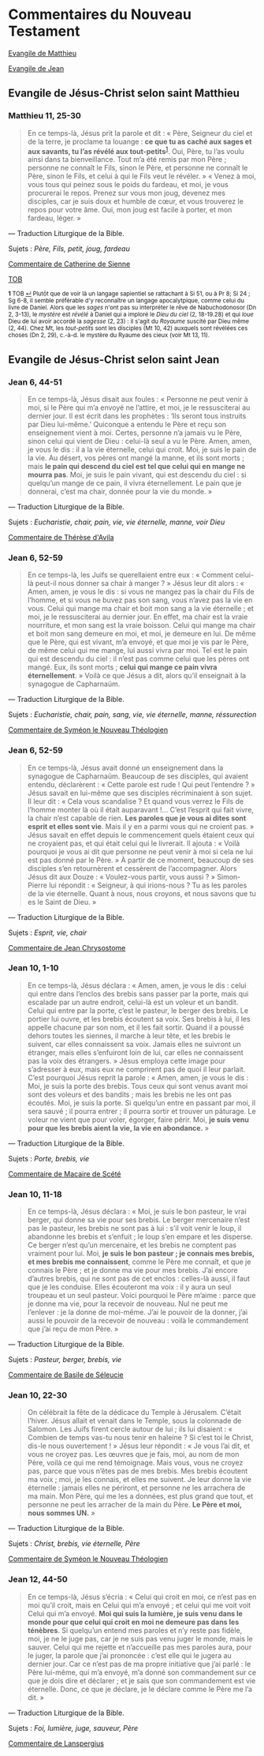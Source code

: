 # Commentaires du Nouveau Testament

[Evangile de Matthieu](#matthieu)

[Evangile de Jean](#jean)


## Evangile de Jésus-Christ selon saint Matthieu <a name="matthieu"></a>

### Matthieu 11, 25-30  <a name="matthieu-11-25-30"></a>
>En ce temps-là, Jésus prit la parole et dit : « Père, Seigneur du ciel et de la terre, je proclame ta louange : **ce que tu as caché aux sages et aux savants, tu l’as révélé aux tout-petits**<sup id="a11">[1](#f11)</sup>. Oui, Père, tu l’as voulu ainsi dans ta bienveillance. Tout m’a été remis par mon Père ; personne ne connaît le Fils, sinon le Père, et personne ne connaît le Père, sinon le Fils, et celui à qui le Fils veut le révéler. » « Venez à moi, vous tous qui peinez sous le poids du fardeau, et moi, je vous procurerai le repos. Prenez sur vous mon joug, devenez mes disciples, car je suis doux et humble de cœur, et vous trouverez le repos pour votre âme. Oui, mon joug est facile à porter, et mon fardeau, léger. »

— Traduction Liturgique de la Bible.

Sujets : *Père, Fils, petit, joug, fardeau*

[Commentaire de Catherine de Sienne](/references/catherinedesienne_lesdialogues.md#matthieu-11-25-30)

[TOB](/references/tob.md#matthieu-11-25-30)

<sub><b id="f11">1</b> TOB [↵](#a11) Plutôt que de voir là un langage sapientiel se rattachant à Si 51, ou à Pr 8; Si 24 ; Sg 6-8, il semble préférable d'y reconnaître un langage apocalytpique, comme celui du livre de Daniel. Alors que les *sages* n'ont pas su interpréter le rêve de Nabuchodonosor (Dn 2, 3-13), le *mystère* est *révélé* à Daniel qui a imploré le *Dieu du ciel* (2, 18-19.28) et qui *loue* Dieu de lui avoir accordé la *sagesse* (2, 23) : il s'agit du *Royaume* suscité par Dieu même (2, 44). Chez Mt, les *tout-petits* sont les disciples (Mt 10, 42) auxquels sont révélées ces choses (Dn 2, 29), c.-à-d. le mystère du Ryaume des cieux (voir Mt 13, 11).</sub>




## Evangile de Jésus-Christ selon saint Jean <a name="jean"></a>

### Jean 6, 44-51  <a name="jean-6-44-51"></a>
>En ce temps-là, Jésus disait aux foules : « Personne ne peut venir à moi, si le Père qui m’a envoyé ne l’attire, et moi, je le ressusciterai au dernier jour. Il est écrit dans les prophètes : ‘Ils seront tous instruits par Dieu lui-même.’ Quiconque a entendu le Père et reçu son enseignement vient à moi. Certes, personne n’a jamais vu le Père, sinon celui qui vient de Dieu : celui-là seul a vu le Père. Amen, amen, je vous le dis : il a la vie éternelle, celui qui croit. Moi, je suis le pain de la vie. Au désert, vos pères ont mangé la manne, et ils sont morts ; mais **le pain qui descend du ciel est tel que celui qui en mange ne mourra pas**. Moi, je suis le pain vivant, qui est descendu du ciel : si quelqu’un mange de ce pain, il vivra éternellement. Le pain que je donnerai, c’est ma chair, donnée pour la vie du monde. »

— Traduction Liturgique de la Bible.

Sujets : *Eucharistie, chair, pain, vie, vie éternelle, manne, voir Dieu*

[Commentaire de Thérèse d'Avila](/references/theresedavila_lechemindelaperfection.md#jean-6-44-51)



### Jean 6, 52-59 <a name="jean-6-52-59"></a>
>En ce temps-là, les Juifs se querellaient entre eux : « Comment celui-là peut-il nous donner sa chair à manger ? » Jésus leur dit alors : « Amen, amen, je vous le dis : si vous ne mangez pas la chair du Fils de l’homme, et si vous ne buvez pas son sang, vous n’avez pas la vie en vous. Celui qui mange ma chair et boit mon sang a la vie éternelle ; et moi, je le ressusciterai au dernier jour. En effet, ma chair est la vraie nourriture, et mon sang est la vraie boisson. Celui qui mange ma chair et boit mon sang demeure en moi, et moi, je demeure en lui. De même que le Père, qui est vivant, m’a envoyé, et que moi je vis par le Père, de même celui qui me mange, lui aussi vivra par moi. Tel est le pain qui est descendu du ciel : il n’est pas comme celui que les pères ont mangé. Eux, ils sont morts ; **celui qui mange ce pain vivra éternellement**. » Voilà ce que Jésus a dit, alors qu’il enseignait à la synagogue de Capharnaüm.

— Traduction Liturgique de la Bible.

Sujets : *Eucharistie, chair, pain, sang, vie, vie éternelle, manne, réssurection*

[Commentaire de Syméon le Nouveau Théologien](/references/symeonlenouveautheologien_hymnes.md#jean-6-52-59)



### Jean 6, 52-59 <a name="jean-6-60-69"></a>
>En ce temps-là, Jésus avait donné un enseignement dans la synagogue de Capharnaüm. Beaucoup de ses disciples, qui avaient entendu, déclarèrent : « Cette parole est rude ! Qui peut l’entendre ? » Jésus savait en lui-même que ses disciples récriminaient à son sujet. Il leur dit : « Cela vous scandalise ? Et quand vous verrez le Fils de l’homme monter là où il était auparavant !... C’est l’esprit qui fait vivre, la chair n’est capable de rien. **Les paroles que je vous ai dites sont esprit et elles sont vie**. Mais il y en a parmi vous qui ne croient pas. » Jésus savait en effet depuis le commencement quels étaient ceux qui ne croyaient pas, et qui était celui qui le livrerait. Il ajouta : « Voilà pourquoi je vous ai dit que personne ne peut venir à moi si cela ne lui est pas donné par le Père. » À partir de ce moment, beaucoup de ses disciples s’en retournèrent et cessèrent de l’accompagner. Alors Jésus dit aux Douze : « Voulez-vous partir, vous aussi ? » Simon-Pierre lui répondit : « Seigneur, à qui irions-nous ? Tu as les paroles de la vie éternelle. Quant à nous, nous croyons, et nous savons que tu es le Saint de Dieu. »

— Traduction Liturgique de la Bible.

Sujets : *Esprit, vie, chair*

[Commentaire de Jean Chrysostome](/references/jeanchrysostome_homelies.md#jean-6-60-69)



### Jean 10, 1-10 <a name="jean-10-1-10"></a>
>En ce temps-là, Jésus déclara : « Amen, amen, je vous le dis : celui qui entre dans l’enclos des brebis sans passer par la porte, mais qui escalade par un autre endroit, celui-là est un voleur et un bandit. Celui qui entre par la porte, c’est le pasteur, le berger des brebis. Le portier lui ouvre, et les brebis écoutent sa voix. Ses brebis à lui, il les appelle chacune par son nom, et il les fait sortir. Quand il a poussé dehors toutes les siennes, il marche à leur tête, et les brebis le suivent, car elles connaissent sa voix. Jamais elles ne suivront un étranger, mais elles s’enfuiront loin de lui, car elles ne connaissent pas la voix des étrangers. » Jésus employa cette image pour s’adresser à eux, mais eux ne comprirent pas de quoi il leur parlait. C’est pourquoi Jésus reprit la parole : « Amen, amen, je vous le dis : Moi, je suis la porte des brebis. Tous ceux qui sont venus avant moi sont des voleurs et des bandits ; mais les brebis ne les ont pas écoutés. Moi, je suis la porte. Si quelqu’un entre en passant par moi, il sera sauvé ; il pourra entrer ; il pourra sortir et trouver un pâturage. Le voleur ne vient que pour voler, égorger, faire périr. Moi, **je suis venu pour que les brebis aient la vie, la vie en abondance.** »

— Traduction Liturgique de la Bible.

Sujets : *Porte, brebis, vie*

[Commentaire de Macaire de Scété](/references/macairedescete_philocalie.md#jean-10-1-10)



### Jean 10, 11-18 <a name="jean-10-11-18"></a>
>En ce temps-là, Jésus déclara : « Moi, je suis le bon pasteur, le vrai berger, qui donne sa vie pour ses brebis. Le berger mercenaire n’est pas le pasteur, les brebis ne sont pas à lui : s’il voit venir le loup, il abandonne les brebis et s’enfuit ; le loup s’en empare et les disperse. Ce berger n’est qu’un mercenaire, et les brebis ne comptent pas vraiment pour lui. Moi, **je suis le bon pasteur ; je connais mes brebis, et mes brebis me connaissent**, comme le Père me connaît, et que je connais le Père ; et je donne ma vie pour mes brebis. J’ai encore d’autres brebis, qui ne sont pas de cet enclos : celles-là aussi, il faut que je les conduise. Elles écouteront ma voix : il y aura un seul troupeau et un seul pasteur. Voici pourquoi le Père m’aime : parce que je donne ma vie, pour la recevoir de nouveau. Nul ne peut me l’enlever : je la donne de moi-même. J’ai le pouvoir de la donner, j’ai aussi le pouvoir de la recevoir de nouveau : voilà le commandement que j’ai reçu de mon Père. »

— Traduction Liturgique de la Bible.

Sujets : *Pasteur, berger, brebis, vie*

[Commentaire de Basile de Séleucie](/references/basiledeseleucie_homelies.md#jean-10-11-18)



### Jean 10, 22-30 <a name="jean-10-22-30"></a>
>On célébrait la fête de la dédicace du Temple à Jérusalem. C’était l’hiver. Jésus allait et venait dans le Temple, sous la colonnade de Salomon. Les Juifs firent cercle autour de lui ; ils lui disaient : « Combien de temps vas-tu nous tenir en haleine ? Si c’est toi le Christ, dis-le nous ouvertement ! » Jésus leur répondit : « Je vous l’ai dit, et vous ne croyez pas. Les œuvres que je fais, moi, au nom de mon Père, voilà ce qui me rend témoignage. Mais vous, vous ne croyez pas, parce que vous n’êtes pas de mes brebis. Mes brebis écoutent ma voix ; moi, je les connais, et elles me suivent. Je leur donne la vie éternelle : jamais elles ne périront, et personne ne les arrachera de ma main. Mon Père, qui me les a données, est plus grand que tout, et personne ne peut les arracher de la main du Père. **Le Père et moi, nous sommes UN.** »

— Traduction Liturgique de la Bible.

Sujets : *Christ, brebis, vie éternelle, Père*

[Commentaire de Syméon le Nouveau Théologien](/references/symeonlenouveautheologien_hymnes.md#jean-10-22-30)



### Jean 12, 44-50 <a name="jean-12-44-50"></a>
>En ce temps-là, Jésus s’écria : « Celui qui croit en moi, ce n’est pas en moi qu’il croit, mais en Celui qui m’a envoyé ; et celui qui me voit voit Celui qui m’a envoyé. **Moi qui suis la lumière, je suis venu dans le monde pour que celui qui croit en moi ne demeure pas dans les ténèbres**. Si quelqu’un entend mes paroles et n’y reste pas fidèle, moi, je ne le juge pas, car je ne suis pas venu juger le monde, mais le sauver. Celui qui me rejette et n’accueille pas mes paroles aura, pour le juger, la parole que j’ai prononcée : c’est elle qui le jugera au dernier jour. Car ce n’est pas de ma propre initiative que j’ai parlé : le Père lui-même, qui m’a envoyé, m’a donné son commandement sur ce que je dois dire et déclarer ; et je sais que son commandement est vie éternelle. Donc, ce que je déclare, je le déclare comme le Père me l’a dit. »

— Traduction Liturgique de la Bible.

Sujets : *Foi, lumière, juge, sauveur, Père*

[Commentaire de Lanspergius](/references/lanspergius_sermons.md#jean-12-44-50)








